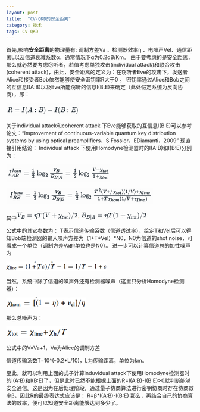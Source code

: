 ```yaml
---
layout: post
title:  "CV-QKD的安全距离"
category: 技术
tags: CV-QKD
---
```


首先,影响**安全距离**的物理量有: 调制方差Va 、检测器效率η 、电噪声Vel、通信距离L以及信道衰减系数α，通常情况下α为0.2dB/Km。
由于要考虑的是安全距离，那么就必然要考虑窃听者，若值考虑单独攻击(individual attack)和联合攻击(coherent attack)，由此，安全距离的定义为：在窃听者Eve的攻击下，发送者Alice和接受者Bob依然能够使安全密钥率R大于0 。
密钥率通过Alice和Bob之间的互信息I(A:B)以及Eve所能窃听的信息I(B:E)来确定（此处假定系统为反向协商），即：


![interpreter pattern](/public/upload/CV-QKD-Distance/f1.png)
	
关于individual attack和coherent attack 下Eve能够获取的互信息I(B:E)可以参考论文：“Improvement of continuous-variable quantum key distribution systems by using optical preamplifiers，S Fossier，EDiamanti，2009”
现直接引用结论：
Individual attack 下使用Homodyne检测器时的I(A:B)和I(B:E)分别为：

![interpreter pattern](/public/upload/CV-QKD-Distance/f2.png)

![interpreter pattern](/public/upload/CV-QKD-Distance/f3.png)
 
其中![interpreter pattern](/public/upload/CV-QKD-Distance/f4.png)

公式中的其它参数为：
T表示信道传输系数（信道透过率），给定T和Vel后可以得知Bob端检测器的输入噪声方差为（1+T*Vel）*N0，N0为信道的shot noise，可看成一个单位（调制方差Va的单位也是N0）。
进一步可以计算信道总的加性噪声为

![interpreter pattern](/public/upload/CV-QKD-Distance/1405177070912.png)

当然，系统中除了信道的噪声外还有检测器噪声（这里只分析Homodyne检测器）：

![interpreter pattern](/public/upload/CV-QKD-Distance/1405177076102.png)

那么总噪声为：

![interpreter pattern](/public/upload/CV-QKD-Distance/1405177085654.png)
	 
公式中的V=Va+1，Va为Alice的调制方差

信道传输系数T=10^(-0.2*L/10)，L为传输距离，单位为km。

至此，就可以利用上面的式子计算induvidual attack下使用Homodyne检测器时的I(A:B)和I(B:E)了，但是此时已然不能根据上面的R=I(A:B)-I(B:E)>0就判断能够安全通信。这是因为在后处理阶段，通过量子协商算法进行密钥协商时存在协商效率β，因此R的最终表达式应该是：
	R=β*I(A:B)-I(B:E)
	那么，再结合自己的协商算法的效率，便可以知道安全距离能够达到多少了。